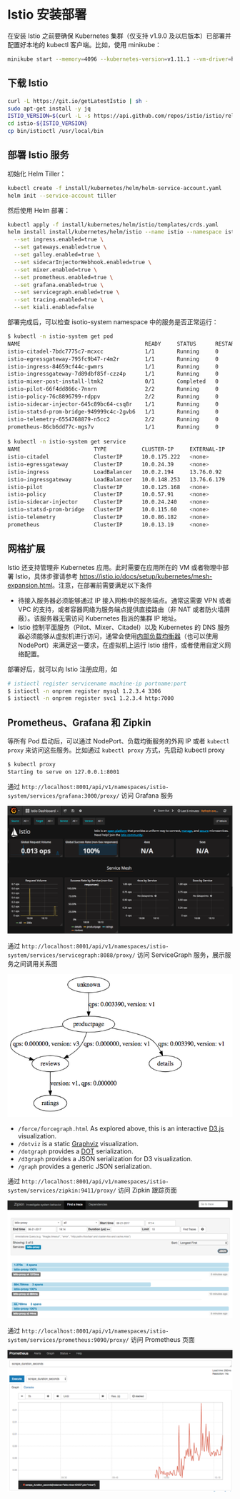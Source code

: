 # Istio 安装部署

在安装 Istio 之前要确保 Kubernetes 集群（仅支持 v1.9.0 及以后版本）已部署并配置好本地的 kubectl 客户端。比如，使用 minikube：

```sh
minikube start --memory=4096 --kubernetes-version=v1.11.1 --vm-driver=hyperkit
```

## 下载 Istio

```sh
curl -L https://git.io/getLatestIstio | sh -
sudo apt-get install -y jq
ISTIO_VERSION=$(curl -L -s https://api.github.com/repos/istio/istio/releases/latest | jq -r .tag_name)
cd istio-${ISTIO_VERSION}
cp bin/istioctl /usr/local/bin
```

## 部署 Istio 服务

初始化 Helm Tiller：

```sh
kubectl create -f install/kubernetes/helm/helm-service-account.yaml
helm init --service-account tiller
```

然后使用 Helm 部署：

```sh
kubectl apply -f install/kubernetes/helm/istio/templates/crds.yaml
helm install install/kubernetes/helm/istio --name istio --namespace istio-system \
  --set ingress.enabled=true \
  --set gateways.enabled=true \
  --set galley.enabled=true \
  --set sidecarInjectorWebhook.enabled=true \
  --set mixer.enabled=true \
  --set prometheus.enabled=true \
  --set grafana.enabled=true \
  --set servicegraph.enabled=true \
  --set tracing.enabled=true \
  --set kiali.enabled=false
```

部署完成后，可以检查 isotio-system namespace 中的服务是否正常运行：

```sh
$ kubectl -n istio-system get pod
NAME                                       READY     STATUS      RESTARTS   AGE
istio-citadel-7bdc7775c7-mcxcc             1/1       Running     0          2m
istio-egressgateway-795fc9b47-r4m2r        1/1       Running     0          2m
istio-ingress-84659cf44c-gwmrs             1/1       Running     0          2m
istio-ingressgateway-7d89dbf85f-czz4p      1/1       Running     0          2m
istio-mixer-post-install-ltmk2             0/1       Completed   0          1m
istio-pilot-66f4dd866c-7nnrn               2/2       Running     0          2m
istio-policy-76c8896799-rdppv              2/2       Running     0          2m
istio-sidecar-injector-645c89bc64-csq8r    1/1       Running     0          2m
istio-statsd-prom-bridge-949999c4c-2gvb6   1/1       Running     0          2m
istio-telemetry-6554768879-n5cc2           2/2       Running     0          2m
prometheus-86cb6dd77c-mgs7v                1/1       Running     0          2m

$ kubectl -n istio-system get service
NAME                       TYPE           CLUSTER-IP     EXTERNAL-IP   PORT(S)                                                               AGE
istio-citadel              ClusterIP      10.0.175.222   <none>        8060/TCP,9093/TCP                                                     3m
istio-egressgateway        ClusterIP      10.0.24.39     <none>        80/TCP,443/TCP                                                        3m
istio-ingress              LoadBalancer   10.0.2.194     13.76.0.92    80:32000/TCP,443:31892/TCP                                            3m
istio-ingressgateway       LoadBalancer   10.0.148.253   13.76.6.179   80:31380/TCP,443:31390/TCP,31400:31400/TCP                            3m
istio-pilot                ClusterIP      10.0.125.168   <none>        15003/TCP,15005/TCP,15007/TCP,15010/TCP,15011/TCP,8080/TCP,9093/TCP   3m
istio-policy               ClusterIP      10.0.57.91     <none>        9091/TCP,15004/TCP,9093/TCP                                           3m
istio-sidecar-injector     ClusterIP      10.0.24.240    <none>        443/TCP                                                               3m
istio-statsd-prom-bridge   ClusterIP      10.0.115.60    <none>        9102/TCP,9125/UDP                                                     3m
istio-telemetry            ClusterIP      10.0.86.182    <none>        9091/TCP,15004/TCP,9093/TCP,42422/TCP                                 3m
prometheus                 ClusterIP      10.0.13.19     <none>        9090/TCP
```

## 网格扩展

Istio 还支持管理非 Kubernetes 应用。此时需要在应用所在的 VM 或者物理中部署 Istio，具体步骤请参考 <https://istio.io/docs/setup/kubernetes/mesh-expansion.html>。注意，在部署前需要满足以下条件

- 待接入服务器必须能够通过 IP 接入网格中的服务端点。通常这需要 VPN 或者 VPC 的支持，或者容器网络为服务端点提供直接路由（非 NAT 或者防火墙屏蔽）。该服务器无需访问 Kubernetes 指派的集群 IP 地址。
- Istio 控制平面服务（Pilot、Mixer、Citadel）以及 Kubernetes 的 DNS 服务器必须能够从虚拟机进行访问，通常会使用[内部负载均衡器](https://kubernetes.io/docs/concepts/services-networking/service/#internal-load-balancer)（也可以使用 NodePort）来满足这一要求，在虚拟机上运行 Istio 组件，或者使用自定义网络配置。

部署好后，就可以向 Istio 注册应用，如

```sh
# istioctl register servicename machine-ip portname:port
$ istioctl -n onprem register mysql 1.2.3.4 3306
$ istioctl -n onprem register svc1 1.2.3.4 http:7000
```

## Prometheus、Grafana 和 Zipkin

等所有 Pod 启动后，可以通过 NodePort、负载均衡服务的外网 IP 或者 `kubectl proxy` 来访问这些服务。比如通过 `kubectl proxy` 方式，先启动 kubectl proxy

```sh
$ kubectl proxy
Starting to serve on 127.0.0.1:8001
```

通过 `http://localhost:8001/api/v1/namespaces/istio-system/services/grafana:3000/proxy/` 访问 Grafana 服务

![](images/grafana.png)

通过 `http://localhost:8001/api/v1/namespaces/istio-system/services/servicegraph:8088/proxy/` 访问 ServiceGraph 服务，展示服务之间调用关系图

![](images/servicegraph.png)

- `/force/forcegraph.html` As explored above, this is an interactive [D3.js](https://d3js.org/) visualization.
- `/dotviz` is a static [Graphviz](https://www.graphviz.org/) visualization.
- `/dotgraph` provides a [DOT](https://en.wikipedia.org/wiki/DOT_\(graph_description_language\)) serialization.
- `/d3graph` provides a JSON serialization for D3 visualization.
- `/graph` provides a generic JSON serialization.

通过 `http://localhost:8001/api/v1/namespaces/istio-system/services/zipkin:9411/proxy/` 访问 Zipkin 跟踪页面

![](images/zipkin.png)

通过 `http://localhost:8001/api/v1/namespaces/istio-system/services/prometheus:9090/proxy/` 访问 Prometheus 页面

![](images/prometheus.png)
